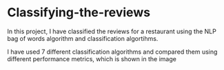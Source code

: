 # Classifying-the-reviews
In this project, I have classified the reviews for a restaurant using the NLP bag of words algorithm and classification algortihms.

I have used 7 different classification algorithms and compared them using different performance metrics, which is shown in the image

